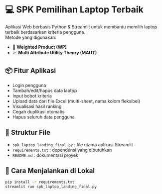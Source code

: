 # 💻 SPK Pemilihan Laptop Terbaik

Aplikasi Web berbasis Python & Streamlit untuk membantu memilih laptop terbaik berdasarkan kriteria pengguna.  
Metode yang digunakan:

- 🧮 **Weighted Product (WP)**
- 📈 **Multi Attribute Utility Theory (MAUT)**

## 📦 Fitur Aplikasi
- Login pengguna
- Tambah/edit/hapus data laptop
- Input bobot kriteria
- Upload data dari file Excel (multi-sheet, nama kolom fleksibel)
- Visualisasi hasil ranking
- Cegah duplikasi otomatis
- Hapus seluruh data pengguna

## 📁 Struktur File
- `spk_laptop_landing_final.py` : file utama aplikasi Streamlit
- `requirements.txt` : dependensi yang dibutuhkan
- `README.md` : dokumentasi proyek

## 🚀 Cara Menjalankan di Lokal
```bash
pip install -r requirements.txt
streamlit run spk_laptop_landing_final.py
